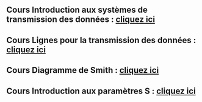 ## Cours Introduction aux systèmes de transmission des données : <a href="https://afarciniegasm.github.io/Enseignement/Electronique/SE4/00_Cours_Intro_SE4.pdf" target="_blank">cliquez ici</a>  <br>

## Cours Lignes pour la transmission des données : <a href="https://afarciniegasm.github.io/Enseignement/Electronique/SE4/01_Cours_Lignes.pdf" target="_blank">cliquez ici</a>  <br>

## Cours Diagramme de Smith : <a href="https://afarciniegasm.github.io/Enseignement/Electronique/SE4/02_Cours_DiagrammeSmith.pdf" target="_blank">cliquez ici</a>  <br>

## Cours Introduction aux paramètres S : <a href="https://afarciniegasm.github.io/Enseignement/Electronique/SE4/04_Cours_ParamS.pdf" target="_blank">cliquez ici</a>  <br>
